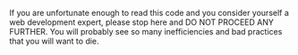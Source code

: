 If you are unfortunate enough to read this code and you consider yourself a web development expert, please stop here and DO NOT PROCEED ANY FURTHER. You will probably see so many inefficiencies and bad practices that you will want to die.
